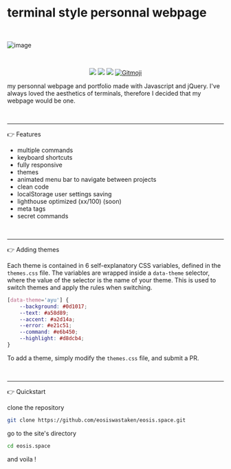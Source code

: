 # terminal style personnal webpage

<br>

![image](https://github.com/eosiswastaken/eosis.space/raw/main/assets/github/themes.gif)

<br>

<p align="center">
  <img src="https://img.shields.io/badge/JavaScript-323330?style=for-the-badge&logo=javascript&logoColor=F7DF1E" />
  <img src="https://img.shields.io/badge/jQuery-0769AD?style=for-the-badge&logo=jquery&logoColor=white" />
  <img src="https://vercelbadge.vercel.app/api/eosiswastaken/eosis.space?style=for-the-badge" />
  <a href="https://gitmoji.dev">
  <img
    src="https://img.shields.io/badge/gitmoji-%20😜%20😍-FFDD67.svg?style=for-the-badge"
    alt="Gitmoji"
  />
</a>
</p>

my personnal webpage and portfolio made with Javascript and jQuery. I've always loved the aesthetics of terminals, therefore I decided that my webpage would be one.

<br>

---

👉 Features
- multiple commands
- keyboard shortcuts
- fully responsive
- themes
- animated menu bar to navigate between projects
- clean code
- localStorage user settings saving
- lighthouse optimized (xx/100) (soon)
- meta tags
- secret commands

<br>

---


👉 Adding themes

Each theme is contained in 6 self-explanatory CSS variables, defined in the `themes.css` file. The variables are wrapped inside a `data-theme` selector, where the value of the selector is the name of your theme. This is used to switch themes and apply the rules when switching.


```css
[data-theme='ayu'] {
    --background: #0d1017;
    --text: #a58d89;
    --accent: #a2d14a;
    --error: #e21c51;
    --command: #e6b450;
    --highlight: #d8dcb4;
}
```

To add a theme, simply modify the `themes.css` file, and submit a PR.


<br>

---

👉 Quickstart

clone the repository

```bash
git clone https://github.com/eosiswastaken/eosis.space.git
```

go to the site's directory

```bash
cd eosis.space
```

and voila !



